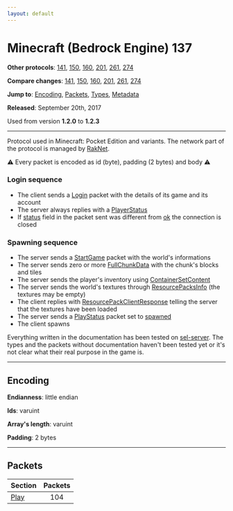 ```yaml
---
layout: default
---
```


# Minecraft (Bedrock Engine) 137

**Other protocols**: [141](./bedrock137), [150](./bedrock137), [160](./bedrock137), [201](./bedrock137), [261](./bedrock137), [274](./bedrock137)

**Compare changes**: [141](../diff/bedrock/137-141), [150](../diff/bedrock/137-150), [160](../diff/bedrock/137-160), [201](../diff/bedrock/137-201), [261](../diff/bedrock/137-261), [274](../diff/bedrock/137-274)

**Jump to**: [Encoding](#encoding), [Packets](#packets), [Types](bedrock137/types), [Metadata](bedrock137/metadata)

**Released**: September 20th, 2017

Used from version **1.2.0** to **1.2.3**

-----
Protocol used in Minecraft: Pocket Edition and variants. The network part of the protocol is managed by [RakNet](../raknet/8.html).

⚠ Every packet is encoded as id (byte), padding (2 bytes) and body ⚠

### Login sequence
+ The client sends a [Login](#play_login) packet with the details of its game and its account
+ The server always replies with a [PlayerStatus](#play_play-status)
+ If [status](#play_play-status_status) field in the packet sent was different from [ok](#play_play-status_status_ok) the connection is closed

### Spawning sequence
+ The server sends a [StartGame](#play_start-game) packet with the world's informations
+ The server sends zero or more [FullChunkData](#play_full-chunk-data) with the chunk's blocks and tiles
+ The server sends the player's inventory using [ContainerSetContent](#play_container-set-content)
+ The server sends the world's textures through [ResourcePacksInfo](#play_resource-packs-info) (the textures may be empty)
+ The client replies with [ResourcePackClientResponse](#play_resource-pack-client-response) telling the server that the textures have been loaded
+ The server sends a [PlayStatus](#play_play-status) packet set to [spawned](#play_play-status_status_spawned)
+ The client spawns

Everything written in the documentation has been tested on [sel-server](https://github.com/sel-project/sel-server). The types and the packets without documentation haven't been tested yet or it's not clear what their real purpose in the game is.

-----
## Encoding

**Endianness**: little endian

**Ids**: varuint

**Array's length**: varuint

**Padding**: 2 bytes

-----
## Packets

Section | Packets
---|:---:
[Play](bedrock137/play) | 104
